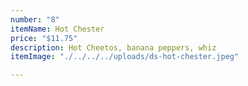 ```yaml
---
number: "8"
itemName: Hot Chester
price: "$11.75"
description: Hot Cheetos, banana peppers, whiz
itemImage: "./../../../uploads/ds-hot-chester.jpeg"

---
```

